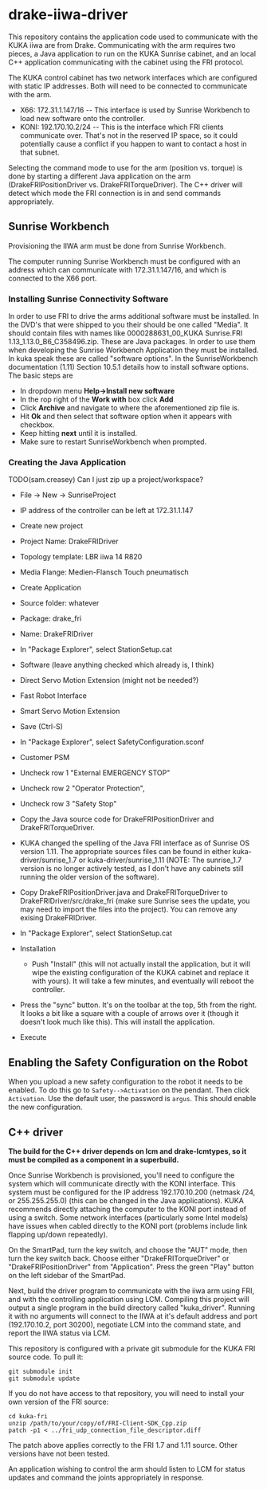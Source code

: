 # drake-iiwa-driver

This repository contains the application code used to communicate with
the KUKA iiwa are from Drake.  Communicating with the arm requires two
pieces, a Java application to run on the KUKA Sunrise cabinet, and an
local C++ application communicating with the cabinet using the FRI
protocol.

The KUKA control cabinet has two network interfaces which are
configured with static IP addresses.  Both will need to be connected
to communicate with the arm.

 * X66: 172.31.1.147/16 -- This interface is used by Sunrise Workbench to load new software onto the controller.
 * KONI: 192.170.10.2/24 -- This is the interface which FRI clients communicate over.  That's not in the reserved IP space, so it could potentially cause a conflict if you happen to want to contact a host in that subnet.

Selecting the command mode to use for the arm (position vs. torque) is
done by starting a different Java application on the arm
(DrakeFRIPositionDriver vs. DrakeFRITorqueDriver).  The C++ driver
will detect which mode the FRI connection is in and send commands
appropriately.

## Sunrise Workbench

Provisioning the IIWA arm must be done from Sunrise Workbench.

The computer running Sunrise Workbench must be configured with an
address which can communicate with 172.31.1.147/16, and which is
connected to the X66 port.

### Installing Sunrise Connectivity Software
In order to use FRI to drive the arms additional software must be installed. In the DVD's that were shipped to you their should be one called "Media". It should contain files with names like 0000288631_00_KUKA Sunrise.FRI 1.13_1.13.0_B6_C358496.zip. These are Java packages. In order to use them when developing the Sunrise Workbench Application they must be installed. In kuka speak these are called "software options". In the SunriseWorkbench documentation (1.11) Section 10.5.1 details how to install software options. The basic steps are

  * In dropdown menu **Help->Install new software**
  * In the rop right of the **Work with** box click **Add**
  * Click **Archive** and navigate to where the aforementioned zip file is.
  * Hit **Ok** and then select that software option when it appears with checkbox.
  * Keep hitting **next** until it is installed.
  * Make sure to restart SunriseWorkbench when prompted.

### Creating the Java Application

TODO(sam.creasey) Can I just zip up a project/workspace?

 * File -> New -> SunriseProject
  * IP address of the controller can be left at 172.31.1.147
  * Create new project
  * Project Name: DrakeFRIDriver
  * Topology template: LBR iiwa 14 R820
  * Media Flange: Medien-Flansch Touch pneumatisch
  * Create Application
  * Source folder: whatever
  * Package: drake_fri
  * Name: DrakeFRIDriver

 * In "Package Explorer", select StationSetup.cat
  * Software (leave anything checked which already is, I think)
   * Direct Servo Motion Extension (might not be needed?)
   * Fast Robot Interface
   * Smart Servo Motion Extension
  * Save (Ctrl-S)

 * In "Package Explorer", select SafetyConfiguration.sconf
  * Customer PSM
   * Uncheck row 1 "External EMERGENCY STOP"
   * Uncheck row 2 "Operator Protection",
   * Uncheck row 3 "Safety Stop"

 * Copy the Java source code for DrakeFRIPositionDriver and DrakeFRITorqueDriver.
  * KUKA changed the spelling of the Java FRI interface as of Sunrise OS version 1.11.  The appropriate sources files can be found in either kuka-driver/sunrise_1.7 or kuka-driver/sunrise_1.11  (NOTE: The sunrise_1.7 version is no longer actively tested, as I don't have any cabinets still running the older version of the software).
  * Copy DrakeFRIPositionDriver.java and DrakeFRITorqueDriver to DrakeFRIDriver/src/drake_fri (make sure Sunrise sees the update, you may need to import the files into the project).  You can remove any exising DrakeFRIDriver.

 * In "Package Explorer", select StationSetup.cat
  * Installation
    * Push "Install" (this will not actually install the application, but it will wipe the existing configuration of the KUKA cabinet and replace it with yours).  It will take a few minutes, and eventually will reboot the controller.

 * Press the "sync" button.  It's on the toolbar at the top, 5th from the right.  It looks a bit like a square with a couple of arrows over it (though it doesn't look much like this).  This will install the application.
  * Execute

## Enabling the Safety Configuration on the Robot
When you upload a new safety configuration to the robot it needs to be enabled. To do this go to `Safety-->Activation` on the pendant. Then click `Activation`. Use the default user, the password is `argus`. This should enable the new configuration.

## C++ driver

**The build for the C++ driver depends on lcm and drake-lcmtypes, so
  it must be compiled as a component in a superbuild.**

Once Sunrise Workbench is provisioned, you'll need to configure the
system which will communicate directly with the KONI interface.  This
system must be configured for the IP address 192.170.10.200 (netmask
/24, or 255.255.255.0) (this can be changed in the Java applications).
KUKA recommends directly attaching the computer to the KONI port
instead of using a switch.  Some network interfaces (particularly some
Intel models) have issues when cabled directly to the KONI port (problems
include link flapping up/down repeatedly).

On the SmartPad, turn the key switch, and choose the "AUT" mode, then
turn the key switch back. Choose either "DrakeFRITorqueDriver" or
"DrakeFRIPositionDriver" from "Application". Press the green "Play"
button on the left sidebar of the SmartPad.

Next, build the driver program to communicate with the iiwa arm using
FRI, and with the controlling application using LCM.  Compiling this
project will output a single program in the build directory called
"kuka_driver".  Running it with no arguments will connect to the IIWA
at it's default address and port (192.170.10.2, port 30200), negotiate
LCM into the command state, and report the IIWA status via LCM.

This repository is configured with a private git submodule for the
KUKA FRI source code. To pull it:
```
git submodule init
git submodule update
```

If you do not have access to that repository, you will need to install
your own version of the FRI source:

```
cd kuka-fri
unzip /path/to/your/copy/of/FRI-Client-SDK_Cpp.zip
patch -p1 < ../fri_udp_connection_file_descriptor.diff
```

The patch above applies correctly to the FRI 1.7 and 1.11 source.
Other versions have not been tested.

An application wishing to control the arm should listen to LCM for
status updates and command the joints appropriately in response.
